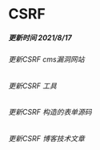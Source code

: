 # CSRF
##### 更新时间 2021/8/17
###### 更新CSRF cms漏洞网站
###### 更新CSRF 工具
###### 更新CSRF 构造的表单源码
###### 更新CSRF 博客技术文章
